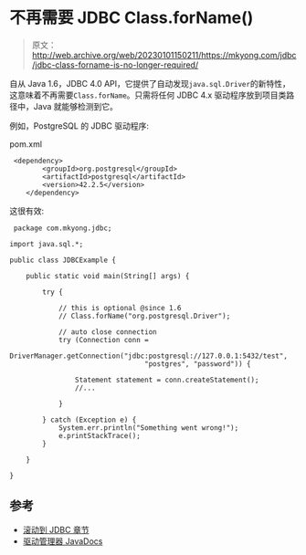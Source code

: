 # 不再需要 JDBC Class.forName()

> 原文：<http://web.archive.org/web/20230101150211/https://mkyong.com/jdbc/jdbc-class-forname-is-no-longer-required/>

自从 Java 1.6，JDBC 4.0 API，它提供了自动发现`java.sql.Driver`的新特性，这意味着不再需要`Class.forName`。只需将任何 JDBC 4.x 驱动程序放到项目类路径中，Java 就能够检测到它。

例如，PostgreSQL 的 JDBC 驱动程序:

pom.xml

```
 <dependency>
		<groupId>org.postgresql</groupId>
		<artifactId>postgresql</artifactId>
		<version>42.2.5</version>
	</dependency> 
```

这很有效:

```
 package com.mkyong.jdbc;

import java.sql.*;

public class JDBCExample {

    public static void main(String[] args) {

        try {

            // this is optional @since 1.6
            // Class.forName("org.postgresql.Driver");

            // auto close connection
            try (Connection conn =
                         DriverManager.getConnection("jdbc:postgresql://127.0.0.1:5432/test",
                                 "postgres", "password")) {

                Statement statement = conn.createStatement();
                //...

            }

        } catch (Exception e) {
            System.err.println("Something went wrong!");
            e.printStackTrace();
        }

    }

} 
```

## 参考

*   [滚动到 JDBC 章节](http://web.archive.org/web/20230101144945/https://docs.oracle.com/javase/8/docs/api/java/sql/package-summary.html#package.description)
*   [驱动管理器 JavaDocs](http://web.archive.org/web/20230101144945/https://docs.oracle.com/javase/6/docs/api/java/sql/DriverManager.html)

<input type="hidden" id="mkyong-current-postId" value="15107">